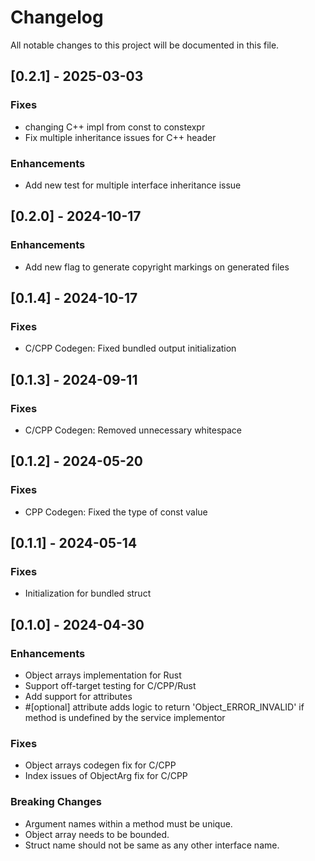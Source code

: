 # Changelog

All notable changes to this project will be documented in this file.

## [0.2.1] - 2025-03-03

### Fixes
- changing C++ impl from const to constexpr
- Fix multiple inheritance issues for C++ header

### Enhancements
- Add new test for multiple interface inheritance issue

## [0.2.0] - 2024-10-17

### Enhancements
- Add new flag to generate copyright markings on generated files

## [0.1.4] - 2024-10-17

### Fixes
- C/CPP Codegen: Fixed bundled output initialization

## [0.1.3] - 2024-09-11

### Fixes
- C/CPP Codegen: Removed unnecessary whitespace

## [0.1.2] - 2024-05-20

### Fixes
- CPP Codegen: Fixed the type of const value

## [0.1.1] - 2024-05-14

### Fixes
- Initialization for bundled struct

## [0.1.0] - 2024-04-30

### Enhancements
- Object arrays implementation for Rust
- Support off-target testing for C/CPP/Rust
- Add support for attributes
- #[optional] attribute adds logic to return 'Object_ERROR_INVALID' if method is undefined by the service implementor

### Fixes
- Object arrays codegen fix for C/CPP
- Index issues of ObjectArg fix for C/CPP

### Breaking Changes
- Argument names within a method must be unique.
- Object array needs to be bounded.
- Struct name should not be same as any other interface name.
